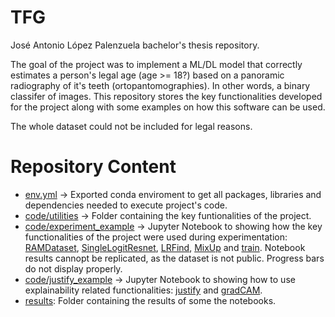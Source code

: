 # TFG
José Antonio López Palenzuela bachelor's thesis repository. 

The goal of the project was to implement a ML/DL model that correctly estimates a person's legal age (age >= 18?) based on a panoramic radiography of it's teeth (ortopantomographies). In other words, a binary classifer of images. This repository stores the key functionalities developed for the project along with some examples on how this software can be used.

The whole dataset could not be included for legal reasons.

# Repository Content
- [env.yml](env.yml) → Exported conda enviroment to get all packages, libraries and dependencies needed to execute project's code.
- [code/utilities](./code/utilities) → Folder containing the key funtionalities of the project.
- [code/experiment_example](./code/experiment_example.ipynb) → Jupyter Notebook to showing how the key functionalities of the project were used during experimentation: [RAMDataset](./code/utilities/dataset.py), [SingleLogitResnet](./code/utilities/model.py), [LRFind](./code/utilities/lrfind.py), [MixUp](./code/utilities/mixup.py) and [train](./code/utilities/train.py). Notebook results cannopt be replicated, as the dataset is not public. Progress bars do not display properly.
- [code/justify_example](./code/justify_example.ipynb) → Jupyter Notebook to showing how to use explainability related functionalities: [justify](./code/utilities/eval.py) and [gradCAM](./code/utilities/eval.py).
- [results](./results): Folder containing the results of some the notebooks.
